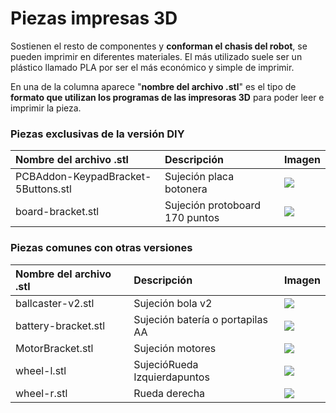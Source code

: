 # Piezas impresas 3D

Sostienen el resto de componentes y **conforman el chasis del robot**, se pueden imprimir en diferentes materiales. El más utilizado suele ser un plástico llamado PLA por ser el más económico y simple de imprimir.

En una de la columna aparece "**nombre del archivo .stl**" es el tipo de **formato que utilizan los programas de las impresoras 3D** para poder leer e imprimir la pieza.

### Piezas exclusivas de la versión DIY

| Nombre del archivo .stl | Descripción | Imagen |
| :--- | :--- | :--- |
| PCBAddon-KeypadBracket-5Buttons.stl | Sujeción placa botonera | ![](https://raw.githubusercontent.com/escornabot/escornabot-DIY/master/imagenes/Addon-KeypadBracket-5Buttons.png) |
| board-bracket.stl | Sujeción protoboard 170 puntos | ![](https://raw.githubusercontent.com/escornabot/escornabot-DIY/master/imagenes/board-bracket.png) |

### Piezas comunes con otras versiones

| Nombre del archivo .stl | Descripción | Imagen |
| :--- | :--- | :--- |
| ballcaster-v2.stl | Sujeción bola v2 | ![](https://github.com/pablorubma/escornabot-DIY/raw/master/imagenes/ballcaster-v2.png) |
| battery-bracket.stl | Sujeción batería o portapilas AA | ![](https://github.com/pablorubma/escornabot-DIY/raw/master/imagenes/battery-bracket.png) |
| MotorBracket.stl | Sujeción motores | ![](https://github.com/pablorubma/escornabot-DIY/raw/master/imagenes/MotorBracket.png) |
| wheel-l.stl | SujecióRueda Izquierdapuntos | ![](https://raw.githubusercontent.com/escornabot/escornabot-DIY/master/imagenes/wheel-l.png) |
| wheel-r.stl | Rueda derecha | ![](https://raw.githubusercontent.com/escornabot/escornabot-DIY/master/imagenes/wheel-r.png) |



